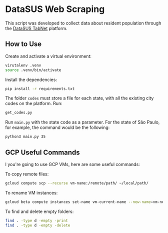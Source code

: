 # DataSUS Web Scraping

This script was developed to collect data about resident population through the [DataSUS TabNet](http://tabnet.datasus.gov.br/cgi/deftohtm.exe?popsvs/cnv/popbr.def) platform.

## How to Use

  Create and activate a virtual environment:

```sh
virutalenv .venv
source .venv/bin/activate
```

Install the dependencies:

```sh
pip install -r requirements.txt
```

The folder ``codes`` must store a file for each state, with all the existing city codes on the platform. Run:
  
```sh
get_codes.py
```

Run ``main.py`` with the state code as a parameter. For the state of São Paulo, for example, the command would be the following:

```sh
python3 main.py 35
```

## GCP  Useful Commands

I you're going to use GCP VMs, here are some useful commands:

To copy remote files:

```sh
gcloud compute scp --recurse vm-name:/remote/path/ ~/local/path/
```

To rename VM instances:

```sh
gcloud beta compute instances set-name vm-current-name --new-name=vm-new-name
```

To find and delete empty folders:

```sh
find . -type d -empty -print
find . -type d -empty -delete
```
